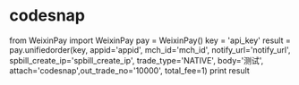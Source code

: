 # codesnap

from WeixinPay import WeixinPay
pay = WeixinPay()
key = 'api_key'
result = pay.unifiedorder(key, appid='appid', mch_id='mch_id', notify_url='notify_url', spbill_create_ip='spbill_create_ip', trade_type='NATIVE', body='测试', attach='codesnap',out_trade_no='10000', total_fee=1)
print result
